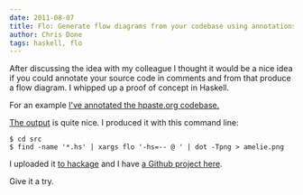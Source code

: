 ```yaml
---
date: 2011-08-07
title: Flo: Generate flow diagrams from your codebase using annotations
author: Chris Done
tags: haskell, flo
---
```


After discussing the idea with my colleague I thought it would be a
nice idea if you could annotate your source code in comments and from
that produce a flow diagram. I whipped up a proof of concept in
Haskell.

For an example [I've annotated the hpaste.org
codebase.](https://github.com/chrisdone/amelie/commit/d80da7c59514c5cbb279ea99c7c5921d9a2f3ec3)

[The output](http://i.imgur.com/Va8Xo.png) is quite nice. I produced
it with this command line:

    $ cd src
    $ find -name '*.hs' | xargs flo '-hs=-- @ ' | dot -Tpng > amelie.png

I uploaded it [to hackage](http://hackage.haskell.org/package/flo) and
I have [a Github project here](http://github.com/chrisdone/flo).

Give it a try.
